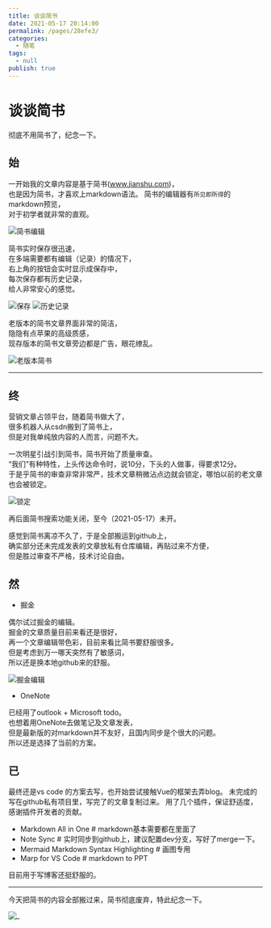 ```yaml
---
title: 谈谈简书
date: 2021-05-17 20:14:00
permalink: /pages/28efe3/
categories: 
  - 随笔
tags: 
  - null
publish: true
---
```


# 谈谈简书

彻底不用简书了，纪念一下。

## 始

一开始我的文章内容是基于简书(www.jianshu.com)，  
也是因为简书，才喜欢上markdown语法。
简书的编辑器有`所见即所得`的markdown预览，  
对于初学者就非常的直观。

![简书编辑](../images/2021-05-17-18-18-59.png)

简书实时保存很迅速，  
在多端需要都有编辑（记录）的情况下，  
右上角的按钮会实时显示成保存中，  
每次保存都有历史记录，  
给人非常安心的感觉。

![保存](../images/2021-05-17-18-21-55.png)
![历史记录](../images/2021-05-17-18-22-20.png)

老版本的简书文章界面非常的简洁，  
隐隐有点苹果的高级质感，  
现存版本的简书文章旁边都是广告，眼花缭乱。

![老版本简书](../images/2021-05-17-18-30-13.png)

---

## 终

营销文章占领平台，随着简书做大了，  
很多机器人从csdn搬到了简书上，  
但是对我单纯放内容的人而言，问题不大。

一次明星引战引到简书，简书开始了质量审查。  
“我们”有种特性，上头传达命令时，说10分，下头的人做事，得要求12分。  
于是乎简书的审查非常非常严，技术文章稍微沾点边就会锁定，哪怕以前的老文章也会被锁定。

![锁定](../images/2021-05-17-18-36-29.png)

再后面简书搜索功能关闭，至今（2021-05-17）未开。

感觉到简书离凉不久了，于是全部搬运到github上，  
确实部分还未完成发表的文章放私有仓库编辑，再贴过来不方便，  
但是胜过审查不严格，技术讨论自由。

## 然

* 掘金

偶尔试过掘金的编辑。  
掘金的文章质量目前来看还是很好，  
再一个文章编辑带色彩，目前来看比简书要舒服很多。  
但是考虑到万一哪天突然有了敏感词，  
所以还是换本地github来的舒服。  

![掘金编辑](../images/2021-05-17-18-41-14.png)

* OneNote

已经用了outlook + Microsoft todo。  
也想着用OneNote去做笔记及文章发表，  
但是最新版的对markdown并不友好，且国内同步是个很大的问题。  
所以还是选择了当前的方案。  

## 已

最终还是vs code 的方案去写，也开始尝试接触Vue的框架去弄blog。
未完成的写在github私有项目里，写完了的文章复制过来。
用了几个插件，保证舒适度，感谢插件开发者的贡献。

* Markdown All in One # markdown基本需要都在里面了
* Note Sync  # 实时同步到github上，建议配置dev分支，写好了merge一下。
* Mermaid Markdown Syntax Highlighting # 画图专用
* Marp for VS Code # markdown to PPT

目前用于写博客还挺舒服的。

---

今天把简书的内容全部搬过来，简书彻底废弃，特此纪念一下。

![_](../images/2021-05-17-18-53-05.png)
